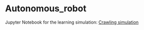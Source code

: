 # Autonomous_robot

Jupyter Notebook for the learning simulation: [Crawling simulation](http://nbviewer.jupyter.org/github/du-phan/Autonomous_robot/blob/master/Code/Simulation/Crawling_Simulation.ipynb)
